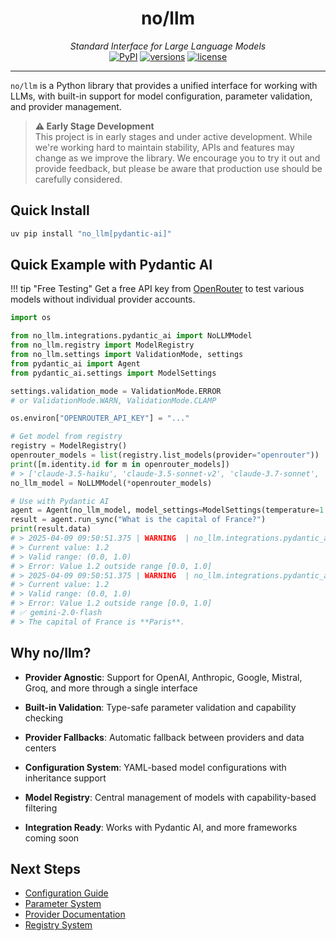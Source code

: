 <div align="center">
  <h1>no/llm</h1>
  <em>Standard Interface for Large Language Models</em>
</div>

<div align="center">
  <a href="https://pypi.python.org/pypi/no_llm"><img src="https://img.shields.io/pypi/v/no_llm.svg" alt="PyPI"></a>
  <a href="https://github.com/Noxus-AI/no-llm"><img src="https://img.shields.io/pypi/pyversions/no_llm.svg" alt="versions"></a>
  <a href="https://github.com/Noxus-AI/no-llm/blob/main/LICENSE"><img src="https://img.shields.io/github/license/Noxus-AI/no-llm.svg" alt="license"></a>
</div>

---

`no/llm` is a Python library that provides a unified interface for working with LLMs, with built-in support for model configuration, parameter validation, and provider management.

> **⚠️ Early Stage Development**  
> This project is in early stages and under active development. While we're working hard to maintain stability, APIs and features may change as we improve the library. We encourage you to try it out and provide feedback, but please be aware that production use should be carefully considered.

## Quick Install

```bash
uv pip install "no_llm[pydantic-ai]"
```

## Quick Example with Pydantic AI

!!! tip "Free Testing"
    Get a free API key from [OpenRouter](https://openrouter.ai/keys) to test various models without individual provider accounts.

```python
import os

from no_llm.integrations.pydantic_ai import NoLLMModel
from no_llm.registry import ModelRegistry
from no_llm.settings import ValidationMode, settings
from pydantic_ai import Agent
from pydantic_ai.settings import ModelSettings

settings.validation_mode = ValidationMode.ERROR
# or ValidationMode.WARN, ValidationMode.CLAMP

os.environ["OPENROUTER_API_KEY"] = "..."

# Get model from registry
registry = ModelRegistry()
openrouter_models = list(registry.list_models(provider="openrouter"))
print([m.identity.id for m in openrouter_models])
# > ['claude-3.5-haiku', 'claude-3.5-sonnet-v2', 'claude-3.7-sonnet', 'deepseek-chat', 'deepseek-r1-llama-70b-distilled', 'deepseek-reasoner', ...]
no_llm_model = NoLLMModel(*openrouter_models)

# Use with Pydantic AI
agent = Agent(no_llm_model, model_settings=ModelSettings(temperature=1.2))
result = agent.run_sync("What is the capital of France?")
print(result.data)
# > 2025-04-09 09:50:51.375 | WARNING  | no_llm.integrations.pydantic_ai:request:220 - Model deepseek-chat failed, trying next fallback. Error: Invalid value for parameter 'temperature'
# > Current value: 1.2
# > Valid range: (0.0, 1.0)
# > Error: Value 1.2 outside range [0.0, 1.0]
# > 2025-04-09 09:50:51.375 | WARNING  | no_llm.integrations.pydantic_ai:request:220 - Model deepseek-r1-llama-70b-distilled failed, trying next fallback. Error: Invalid value for parameter 'temperature'
# > Current value: 1.2
# > Valid range: (0.0, 1.0)
# > Error: Value 1.2 outside range [0.0, 1.0]
# ✅ gemini-2.0-flash
# > The capital of France is **Paris**.
```

## Why no/llm?

* __Provider Agnostic__: Support for OpenAI, Anthropic, Google, Mistral, Groq, and more through a single interface

* __Built-in Validation__: Type-safe parameter validation and capability checking

* __Provider Fallbacks__: Automatic fallback between providers and data centers

* __Configuration System__: YAML-based model configurations with inheritance support

* __Model Registry__: Central management of models with capability-based filtering

* __Integration Ready__: Works with Pydantic AI, and more frameworks coming soon

## Next Steps

- [Configuration Guide](configs/overview.md)
- [Parameter System](parameters/overview.md)
- [Provider Documentation](providers/overview.md)
- [Registry System](registry.md)
